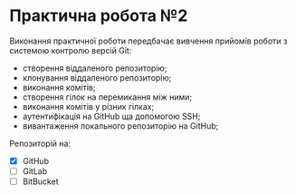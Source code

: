# Практична робота №2
Виконання практичної роботи передбачає вивчення прийомів роботи з системою контролю версій Git:

- створення віддаленого репозиторію;
- клонування віддаленого репозиторію;
- виконання комітів;
- створення гілок на перемикання між ними;
- виконання комітів у різних гілках;
- аутентифікація на GitHub ща допомогою SSH;
- вивантаження локального репозиторію на GitHub;

Репозиторій на:
- [x] GitHub
- [ ] GitLab
- [ ] BitBucket
